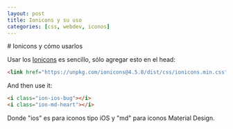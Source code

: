 ```yaml
---
layout: post
title: Ionicons y su uso
categories: [css, webdev, iconos]
---
```

<link href="https://unpkg.com/ionicons@4.5.8/dist/css/ionicons.min.css" rel="stylesheet">
<style>
.ionicon{font-size: 1.5rem;}
</style>
# Ionicons y cómo usarlos

Usar los [Ionicons](https://ionicons.com/) es sencillo, sólo agregar esto en el head:
```html
<link href="https://unpkg.com/ionicons@4.5.8/dist/css/ionicons.min.css" rel="stylesheet">
```
And then use it:
```html
<i class="ion-ios-bug"></i>
<i class="ion-md-heart"></i>
```
Donde "ios" es para iconos tipo iOS y "md" para iconos Material Design. 
<i class="ionicon ion-ios-bug"></i><i class="ionicon  ion-md-heart"></i>